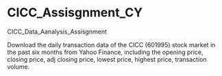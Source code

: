 # CICC_Assisgnment_CY
CICC_Data_Aanalysis_Assisgnment


Download the daily transaction data of the CICC (601995) stock market in the past six months from Yahoo Finance, including the opening price, closing price, adj closing price, lowest price, highest price, transaction volume.
